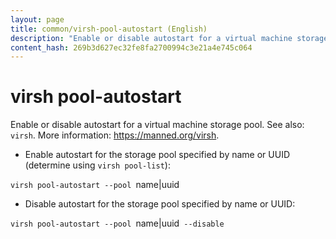 ```yaml
---
layout: page
title: common/virsh-pool-autostart (English)
description: "Enable or disable autostart for a virtual machine storage pool."
content_hash: 269b3d627ec32fe8fa2700994c3e21a4e745c064
---
```

# virsh pool-autostart

Enable or disable autostart for a virtual machine storage pool.
See also: `virsh`.
More information: <https://manned.org/virsh>.

- Enable autostart for the storage pool specified by name or UUID (determine using `virsh pool-list`):

`virsh pool-autostart --pool `<span class="tldr-var badge badge-pill bg-dark-lm bg-white-dm text-white-lm text-dark-dm font-weight-bold">name|uuid</span>

- Disable autostart for the storage pool specified by name or UUID:

`virsh pool-autostart --pool `<span class="tldr-var badge badge-pill bg-dark-lm bg-white-dm text-white-lm text-dark-dm font-weight-bold">name|uuid</span>` --disable`
